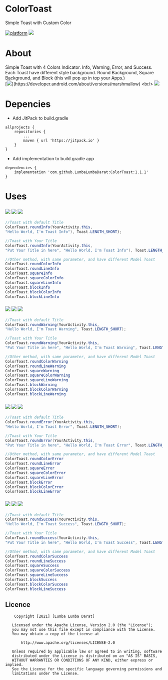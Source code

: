 # ColorToast
Simple Toast with Custom Color

[![platform](https://img.shields.io/badge/platform-Android-yellow.svg)](https://www.android.com)
[![](https://jitpack.io/v/LumbaLumbaDarat/ColorToast.svg)](https://jitpack.io/#LumbaLumbaDarat/ColorToast)

# About
Simple Toast with 4 Colors Indicator.
Info, Warning, Error, and Success.
Each Toast have different style background.
Round Background, Square Background, and Block (this will pop up in top your Apps.)
<br/>
[![](https://img.shields.io/badge/Minimum_Android_SDK-Android_6.0_(API_level_23)-FFFFFF)](https://developer.android.com/about/versions/marshmallow)
<br/>
[![](https://img.shields.io/badge/Demo_Apps-Download_in_Google_Drive-056AF3)](https://drive.google.com/file/d/1mcyjS8AHKoRt3z29B063zZ1gLu93VI6q/view?usp=sharing)

# Depencies
- Add JitPack to build.gradle
```Gradle
allprojects {
	repositories {
		...
		maven { url 'https://jitpack.io' }
	}
}
```

- Add implementation to build.gradle app
```Gradle
dependencies {
	implementation 'com.github.LumbaLumbaDarat:ColorToast:1.1.1'
}
```
# Uses
### ![](https://img.shields.io/badge/Round_Toast-Info-0E49B5) ![](https://img.shields.io/badge/Square_Toast-Info-0E49B5) ![](https://img.shields.io/badge/Block_Toast-Info-0E49B5)
```Java
//Toast with default Title
ColorToast.roundInfo(YourActivity.this, 
"Hello World, I'm Toast Info"), Toast.LENGTH_SHORT);

//Toast with Your Title
ColorToast.roundInfo(YourActivity.this, 
"Put Your Title in here", "Hello World, I'm Toast Info"), Toast.LENGTH_SHORT);

//Other method, with same parameter, and have different Model Toast
ColorToast.roundColorInfo
ColorToast.roundLineInfo
ColorToast.squareInfo
ColorToast.squareColorInfo
ColorToast.squareLineInfo
ColorToast.blockInfo
ColorToast.blockColorInfo
ColorToast.blockLineInfo 
```

### ![](https://img.shields.io/badge/Round_Toast-Warning-F7B71D) ![](https://img.shields.io/badge/Square_Toast-Warning-F7B71D) ![](https://img.shields.io/badge/Block_Toast-Warning-F7B71D)
```Java
//Toast with default Title
ColorToast.roundWarning(YourActivity.this, 
"Hello World, I'm Toast Warning", Toast.LENGTH_SHORT);  

//Toast with Your Title
ColorToast.roundWarning(YourActivity.this, 
"Put Your Title in here", "Hello World, I'm Toast Warning", Toast.LENGTH_SHORT);

//Other method, with same parameter, and have different Model Toast
ColorToast.roundColorWarning
ColorToast.roundLineWarning
ColorToast.squareWarning
ColorToast.squareColorWarning
ColorToast.squareLineWarning
ColorToast.blockWarning
ColorToast.blockColorWarning
ColorToast.blockLineWarning 
```
### ![](https://img.shields.io/badge/Round_Toast-Error-FA1E0E) ![](https://img.shields.io/badge/Square_Toast-Error-FA1E0E) ![](https://img.shields.io/badge/Block_Toast-Error-FA1E0E)
```Java
//Toast with default Title
ColorToast.roundError(YourActivity.this, 
"Hello World, I'm Toast Error", Toast.LENGTH_SHORT);  

//Toast with Your Title
ColorToast.roundError(YourActivity.this, 
"Put Your Title in here", "Hello World, I'm Toast Error", Toast.LENGTH_SHORT);

//Other method, with same parameter, and have different Model Toast
ColorToast.roundColorError
ColorToast.roundLineError
ColorToast.squareError
ColorToast.squareColorError
ColorToast.squareLineError
ColorToast.blockError
ColorToast.blockColorError
ColorToast.blockLineError 
```
### ![](https://img.shields.io/badge/Round_Toast-Success-21BF73) ![](https://img.shields.io/badge/Square_Toast-Success-21BF73) ![](https://img.shields.io/badge/Block_Toast-Success-21BF73)
```Java
//Toast with default Title
ColorToast.roundSuccess(YourActivity.this, 
"Hello World, I'm Toast Success", Toast.LENGTH_SHORT);  

//Toast with Your Title
ColorToast.roundSuccess(YourActivity.this, 
"Put Your Title in here", "Hello World, I'm Toast Success", Toast.LENGTH_SHORT);

//Other method, with same parameter, and have different Model Toast
ColorToast.roundColorSuccess
ColorToast.roundLineSuccess
ColorToast.squareSuccess
ColorToast.squareColorSuccess
ColorToast.squareLineSuccess
ColorToast.blockSuccess
ColorToast.blockColorSuccess
ColorToast.blockLineSuccess 
```

## Licence
```
	Copyright [2021] [Lumba Lumba Darat]

   Licensed under the Apache License, Version 2.0 (the "License");
   you may not use this file except in compliance with the License.
   You may obtain a copy of the License at

       http://www.apache.org/licenses/LICENSE-2.0

   Unless required by applicable law or agreed to in writing, software
   distributed under the License is distributed on an "AS IS" BASIS,
   WITHOUT WARRANTIES OR CONDITIONS OF ANY KIND, either express or implied.
   See the License for the specific language governing permissions and
   limitations under the License.
```
